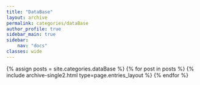 ```yaml
---
title: "DataBase"
layout: archive
permalink: categories/dataBase
author_profile: true
sidebar_main: true
sidebar:
    nav: "docs"
classes: wide
---
```


{% assign posts = site.categories.dataBase %}
{% for post in posts %} {% include archive-single2.html type=page.entries_layout %} {% endfor %}